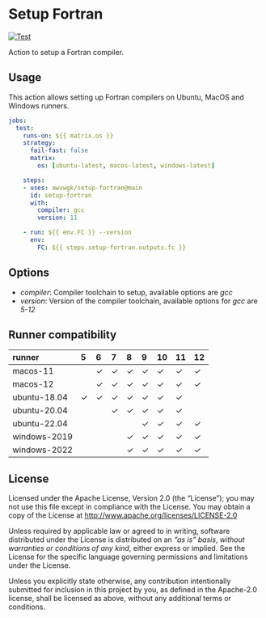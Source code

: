 # Setup Fortran

[![Test](https://github.com/awvwgk/setup-fortran/actions/workflows/test.yml/badge.svg)](https://github.com/awvwgk/setup-fortran/actions/workflows/test.yml)

Action to setup a Fortran compiler.


## Usage

This action allows setting up Fortran compilers on Ubuntu, MacOS and Windows runners.

```yaml
jobs:
  test:
    runs-on: ${{ matrix.os }}
    strategy:
      fail-fast: false
      matrix:
        os: [ubuntu-latest, macos-latest, windows-latest]

    steps:
    - uses: awvwgk/setup-fortran@main
      id: setup-fortran
      with:
        compiler: gcc
        version: 11

    - run: ${{ env.FC }} --version
      env:
        FC: ${{ steps.setup-fortran.outputs.fc }}
```


## Options

- *compiler*: Compiler toolchain to setup, available options are *gcc*
- *version*: Version of the compiler toolchain, available options for *gcc* are *5-12*


## Runner compatibility

<!-- compat starts -->
| runner       | 5       | 6       | 7       | 8       | 9       | 10      | 11      | 12      |
|:-------------|:--------|:--------|:--------|:--------|:--------|:--------|:--------|:--------|
| macos-11     |      | &check; | &check; | &check; | &check; | &check; | &check; | &check; |
| macos-12     |      | &check; | &check; | &check; | &check; | &check; | &check; | &check; |
| ubuntu-18.04 | &check; | &check; | &check; | &check; | &check; | &check; | &check; |      |
| ubuntu-20.04 |      |      | &check; | &check; | &check; | &check; | &check; |      |
| ubuntu-22.04 |      |      |      |      | &check; | &check; | &check; | &check; |
| windows-2019 |      |      |      | &check; | &check; | &check; | &check; | &check; |
| windows-2022 |      |      |      | &check; | &check; | &check; | &check; | &check; |
<!-- compat ends -->


## License

Licensed under the Apache License, Version 2.0 (the “License”);
you may not use this file except in compliance with the License.
You may obtain a copy of the License at
http://www.apache.org/licenses/LICENSE-2.0

Unless required by applicable law or agreed to in writing, software
distributed under the License is distributed on an *“as is” basis*,
*without warranties or conditions of any kind*, either express or implied.
See the License for the specific language governing permissions and
limitations under the License.

Unless you explicitly state otherwise, any contribution intentionally
submitted for inclusion in this project by you, as defined in the
Apache-2.0 license, shall be licensed as above, without any additional
terms or conditions.
